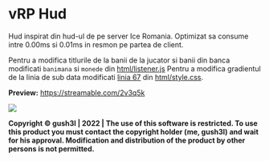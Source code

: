 
# vRP Hud

Hud inspirat din hud-ul de pe server Ice Romania.
Optimizat sa consume intre 0.00ms si 0.01ms in resmon pe partea de client.

Pentru a modifica titlurile de la banii de la jucator si banii din banca modificati `banimana` si `monede` din [html/listener.js](https://github.com/gush3l/vRP-Scripts/blob/main/vrp_hud/html/listener.js)
Pentru a modifica gradientul de la linia de sub data modificati [linia 67](https://github.com/gush3l/vRP-Scripts/blob/main/vrp_hud/html/style.css#L67) din [html/style.css](https://github.com/gush3l/vRP-Scripts/blob/main/vrp_hud/html/style.css).

**Preview:** https://streamable.com/2v3q5k

![](https://komarev.com/ghpvc/?username=vrp-scripts-gush3l&label=REPO+VIEWS)

**Copyright © gush3l | 2022 | The use of this software is restricted. To use this product you must contact the copyright holder (me, gush3l) and wait for his approval. Modification and distribution of the product by other persons is not permitted.**

